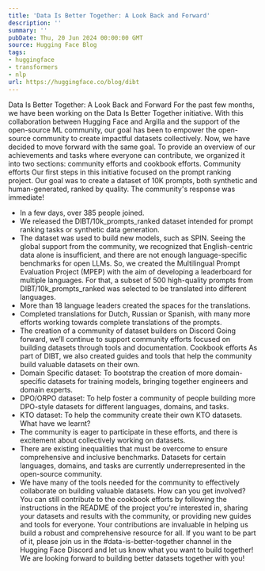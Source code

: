 ```yaml
---
title: 'Data Is Better Together: A Look Back and Forward'
description: ''
summary: ''
pubDate: Thu, 20 Jun 2024 00:00:00 GMT
source: Hugging Face Blog
tags:
- huggingface
- transformers
- nlp
url: https://huggingface.co/blog/dibt
---
```


Data Is Better Together: A Look Back and Forward
For the past few months, we have been working on the Data Is Better Together initiative. With this collaboration between Hugging Face and Argilla and the support of the open-source ML community, our goal has been to empower the open-source community to create impactful datasets collectively.
Now, we have decided to move forward with the same goal. To provide an overview of our achievements and tasks where everyone can contribute, we organized it into two sections: community efforts and cookbook efforts.
Community efforts
Our first steps in this initiative focused on the prompt ranking project. Our goal was to create a dataset of 10K prompts, both synthetic and human-generated, ranked by quality. The community's response was immediate!
- In a few days, over 385 people joined.
- We released the DIBT/10k_prompts_ranked dataset intended for prompt ranking tasks or synthetic data generation.
- The dataset was used to build new models, such as SPIN.
Seeing the global support from the community, we recognized that English-centric data alone is insufficient, and there are not enough language-specific benchmarks for open LLMs. So, we created the Multilingual Prompt Evaluation Project (MPEP) with the aim of developing a leaderboard for multiple languages. For that, a subset of 500 high-quality prompts from DIBT/10k_prompts_ranked was selected to be translated into different languages.
- More than 18 language leaders created the spaces for the translations.
- Completed translations for Dutch, Russian or Spanish, with many more efforts working towards complete translations of the prompts.
- The creation of a community of dataset builders on Discord
Going forward, we’ll continue to support community efforts focused on building datasets through tools and documentation.
Cookbook efforts
As part of DIBT, we also created guides and tools that help the community build valuable datasets on their own.
- Domain Specific dataset: To bootstrap the creation of more domain-specific datasets for training models, bringing together engineers and domain experts.
- DPO/ORPO dataset: To help foster a community of people building more DPO-style datasets for different languages, domains, and tasks.
- KTO dataset: To help the community create their own KTO datasets.
What have we learnt?
- The community is eager to participate in these efforts, and there is excitement about collectively working on datasets.
- There are existing inequalities that must be overcome to ensure comprehensive and inclusive benchmarks. Datasets for certain languages, domains, and tasks are currently underrepresented in the open-source community.
- We have many of the tools needed for the community to effectively collaborate on building valuable datasets.
How can you get involved?
You can still contribute to the cookbook efforts by following the instructions in the README of the project you're interested in, sharing your datasets and results with the community, or providing new guides and tools for everyone. Your contributions are invaluable in helping us build a robust and comprehensive resource for all.
If you want to be part of it, please join us in the #data-is-better-together
channel in the Hugging Face Discord and let us know what you want to build together!
We are looking forward to building better datasets together with you!